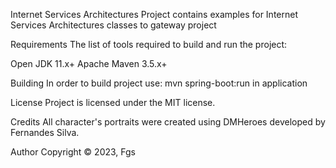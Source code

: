 Internet Services Architectures
Project contains examples for Internet Services Architectures classes to gateway project


Requirements
The list of tools required to build and run the project:

Open JDK 11.x+
Apache Maven 3.5.x+


Building
In order to build project use:
mvn spring-boot:run in application


License
Project is licensed under the MIT license.

Credits
All character's portraits were created using DMHeroes developed by
Fernandes Silva.

Author
Copyright © 2023, Fgs
